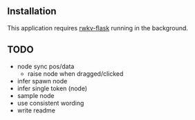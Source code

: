 

## Installation

This application requires [rwkv-flask](https://github.com/iacore/rwkv-flask) running in the background.

## TODO

- node sync pos/data
    - raise node when dragged/clicked
- infer spawn node
- infer single token (node)
- sample node
- use consistent wording
- write readme
